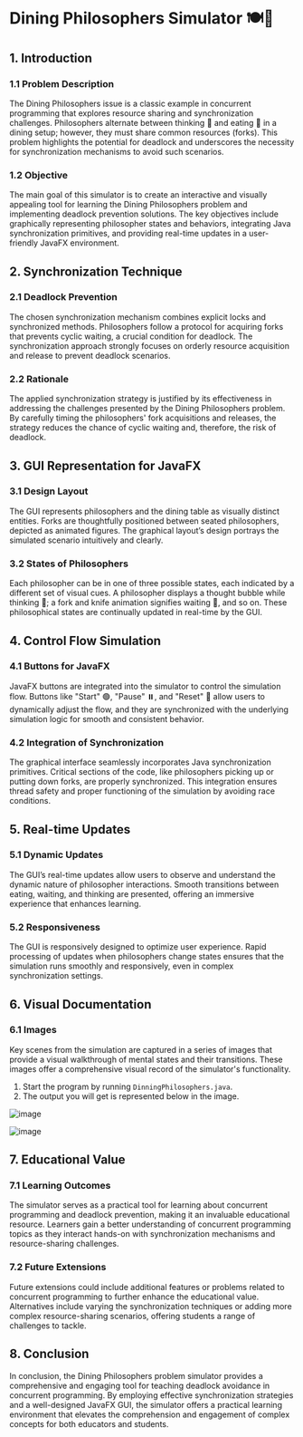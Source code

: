 # Dining Philosophers Simulator 🍽️🤔

## 1. Introduction

### 1.1 Problem Description
The Dining Philosophers issue is a classic example in concurrent programming that explores resource sharing and synchronization challenges. Philosophers alternate between thinking 🤔 and eating 🍴 in a dining setup; however, they must share common resources (forks). This problem highlights the potential for deadlock and underscores the necessity for synchronization mechanisms to avoid such scenarios.

### 1.2 Objective
The main goal of this simulator is to create an interactive and visually appealing tool for learning the Dining Philosophers problem and implementing deadlock prevention solutions. The key objectives include graphically representing philosopher states and behaviors, integrating Java synchronization primitives, and providing real-time updates in a user-friendly JavaFX environment.

## 2. Synchronization Technique

### 2.1 Deadlock Prevention
The chosen synchronization mechanism combines explicit locks and synchronized methods. Philosophers follow a protocol for acquiring forks that prevents cyclic waiting, a crucial condition for deadlock. The synchronization approach strongly focuses on orderly resource acquisition and release to prevent deadlock scenarios.

### 2.2 Rationale
The applied synchronization strategy is justified by its effectiveness in addressing the challenges presented by the Dining Philosophers problem. By carefully timing the philosophers' fork acquisitions and releases, the strategy reduces the chance of cyclic waiting and, therefore, the risk of deadlock.

## 3. GUI Representation for JavaFX

### 3.1 Design Layout
The GUI represents philosophers and the dining table as visually distinct entities. Forks are thoughtfully positioned between seated philosophers, depicted as animated figures. The graphical layout’s design portrays the simulated scenario intuitively and clearly.

### 3.2 States of Philosophers
Each philosopher can be in one of three possible states, each indicated by a different set of visual cues. A philosopher displays a thought bubble while thinking 💭; a fork and knife animation signifies waiting 🍴, and so on. These philosophical states are continually updated in real-time by the GUI.

## 4. Control Flow Simulation

### 4.1 Buttons for JavaFX
JavaFX buttons are integrated into the simulator to control the simulation flow. Buttons like "Start" 🟢, "Pause" ⏸️, and "Reset" 🔁 allow users to dynamically adjust the flow, and they are synchronized with the underlying simulation logic for smooth and consistent behavior.

### 4.2 Integration of Synchronization
The graphical interface seamlessly incorporates Java synchronization primitives. Critical sections of the code, like philosophers picking up or putting down forks, are properly synchronized. This integration ensures thread safety and proper functioning of the simulation by avoiding race conditions.

## 5. Real-time Updates

### 5.1 Dynamic Updates
The GUI’s real-time updates allow users to observe and understand the dynamic nature of philosopher interactions. Smooth transitions between eating, waiting, and thinking are presented, offering an immersive experience that enhances learning.

### 5.2 Responsiveness
The GUI is responsively designed to optimize user experience. Rapid processing of updates when philosophers change states ensures that the simulation runs smoothly and responsively, even in complex synchronization settings.

## 6. Visual Documentation

### 6.1 Images
Key scenes from the simulation are captured in a series of images that provide a visual walkthrough of mental states and their transitions. These images offer a comprehensive visual record of the simulator's functionality.

1. Start the program by running `DinningPhilosophers.java`.
2. The output you will get is represented below in the image.

![image](https://github.com/Ahthe/Dinning-Philosophers/assets/107819350/91dcb4da-3b47-4bc7-a495-d74a6c691291)

![image](https://github.com/Ahthe/Dinning-Philosophers/assets/107819350/ab0561e9-23e0-4994-9e3f-9d1c0621d338)


## 7. Educational Value

### 7.1 Learning Outcomes
The simulator serves as a practical tool for learning about concurrent programming and deadlock prevention, making it an invaluable educational resource. Learners gain a better understanding of concurrent programming topics as they interact hands-on with synchronization mechanisms and resource-sharing challenges.

### 7.2 Future Extensions
Future extensions could include additional features or problems related to concurrent programming to further enhance the educational value. Alternatives include varying the synchronization techniques or adding more complex resource-sharing scenarios, offering students a range of challenges to tackle.

## 8. Conclusion
In conclusion, the Dining Philosophers problem simulator provides a comprehensive and engaging tool for teaching deadlock avoidance in concurrent programming. By employing effective synchronization strategies and a well-designed JavaFX GUI, the simulator offers a practical learning environment that elevates the comprehension and engagement of complex concepts for both educators and students.

